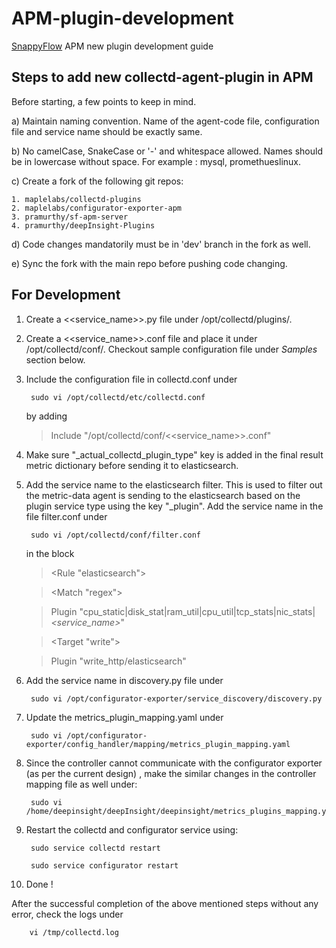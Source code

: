 # APM-plugin-development
[SnappyFlow](https://www.snappyflow.io/#/) APM new plugin development guide 

## Steps to add new collectd-agent-plugin in APM

Before starting, a few points to keep in mind.

  a) Maintain naming convention. Name of the agent-code file, configuration file and service name should be exactly same.

  b) No camelCase, SnakeCase or '-' and whitespace allowed. Names should be in lowercase without space. For example : mysql, promethueslinux.

  c) Create a fork of the following git repos:
  
    1. maplelabs/collectd-plugins
    2. maplelabs/configurator-exporter-apm
    3. pramurthy/sf-apm-server
    4. pramurthy/deepInsight-Plugins
  
  d) Code changes mandatorily must be in 'dev' branch in the fork as well.

  e) Sync the fork with the main repo before pushing code changing.

## For Development

1. Create a <<service_name>>.py file under /opt/collectd/plugins/.

2. Create a <<service_name>>.conf file and place it under /opt/collectd/conf/. Checkout sample configuration file under _Samples_ section below. 

3. Include the configuration file in collectd.conf under 

        sudo vi /opt/collectd/etc/collectd.conf 
        
   by adding 

     > Include "/opt/collectd/conf/<<service_name>>.conf"

4. Make sure "\_actual_collectd_plugin_type" key is added in the final result metric dictionary before sending it to elasticsearch.

5. Add the service name to the elasticsearch filter. This is used to filter out the metric-data agent is sending to the elasticsearch based on the plugin service type using the key "\_plugin". Add the service name in the file filter.conf under

        sudo vi /opt/collectd/conf/filter.conf
        
   in the block 
   
     > <Rule "elasticsearch">
     
     >   <Match "regex">
     
     >    Plugin "cpu_static|disk_stat|ram_util|cpu_util|tcp_stats|nic_stats|*<service_name>*"
     
     >   </Match>
     
     >   <Target "write">
     
     >    Plugin "write_http/elasticsearch"
     
     >   </Target>
     
     > </Rule>

5. Add the service name in discovery.py file under 

        sudo vi /opt/configurator-exporter/service_discovery/discovery.py

6. Update the metrics_plugin_mapping.yaml under 

        sudo vi /opt/configurator-exporter/config_handler/mapping/metrics_plugin_mapping.yaml
        
7. Since the controller cannot communicate with the configurator exporter (as per the current design) , make the similar changes in the controller mapping file as well under:
    
        sudo vi /home/deepinsight/deepInsight/deepinsight/metrics_plugins_mapping.yaml
        
8. Restart the collectd and configurator service using:

        sudo service collectd restart
        
        sudo service configurator restart
        
        
9. Done !


After the successful completion of the above mentioned steps without any error, check the logs under 

        vi /tmp/collectd.log
